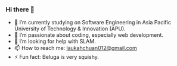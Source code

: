 ### Hi there 👋

- 🔭 I’m currently studying on Software Engineering in Asia Pacific University of Technology & Innovation (APU).
- 🌱 I’m passionate about coding, especially web development.
- 🤔 I’m looking for help with SLAM.
- 📫 How to reach me: laukahchuan012@gmail.com
- ⚡ Fun fact: Beluga is very squishy.

<!--
**Whalehoho/Whalehoho** is a ✨ _special_ ✨ repository because its `README.md` (this file) appears on your GitHub profile.

Here are some ideas to get you started:

- 🔭 I’m currently working on ...
- 🌱 I’m currently learning ...
- 👯 I’m looking to collaborate on ...
- 🤔 I’m looking for help with ...
- 💬 Ask me about ...
- 📫 How to reach me: ...
- 😄 Pronouns: ...
- ⚡ Fun fact: ...
-->
